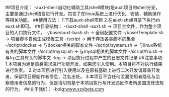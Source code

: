 ##项目介绍：
-auxt-shell:自动化辅助工具(shell模块)是auxt项目的shell分支，主要是通过shell语言进行开发。包含了在linux系统上进行优化，安装，辅助操作等相关功能。
##使用方法：
1.下载auxt-shell项目
2.在auxt-shell目录下执行sh auxt.sh即可。
##目录结构：
-/auxt-shell
   -auxt.sh -> 项目主文件，作为整个项目的入口执行文件。
   -/base/auxt-bash.sh -> 全局配置文件
   -/base/Template.sh -> 项目脚本自动生成模板工具
   -/script -> 用于存放各类脚本的集合
      -/script/docker -> 与docker相关的脚本文件
      -/script/system.sh -> 与linux系统有关的脚本文件
      -/script/mysql.sh -> 与mysql相关的脚本文件
      -/script/frp.sh -> 与frp工具有关的脚本文
   -log -> 项目执行过程中产生的日志文件记录
##注意事项:
1.本项目为满足自身需求进行功能开发，如果您引入使用。本项目将不对执行结果进行负责。
2.对本项目进行引入使用以及在原有基础上进行二次开发请尊重开发者，保留项目原始作者信息，注名出处。
3.本项目不含任何泄漏使用者隐私与监察使用者信息的行为，但是请切勿基于本项目执行与开发违反作者所属国法律法规的行为。
##关于我们：
-bolg:www.xzybeta.com
